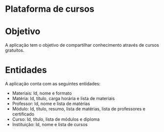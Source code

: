 # Plataforma de cursos

# Objetivo
A aplicação tem o objetivo de compartilhar conhecimento através de cursos gratuitos.

# Entidades
A aplicação conta com as seguintes entidades: 
  - Materiais: Id, nome e formato
  - Matéria: Id, título, carga horária e lista de materiais
  - Professor: Id, nome e lista de matérias
  - Módulo: Id, título, resumo, lista de matérias, lista de professores e certificado
  - Curso: Id, título, lista de módulos e diploma
  - Instituição: Id, nome e lista de cursos

